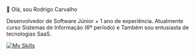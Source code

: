 👋 Olá, sou Rodrigo Carvalho

Desenvolvedor de Software Júnior + 1 ano de experiência. Atualmente curso Sistemas de Informação (6º período) e Também sou entusiasta de tecnologias SaaS.

[![My Skills](https://skillicons.dev/icons?i=ts,go,python,dart,django,nodejs,react,next,astro,expo,flutter,figma,express,nestjs,postgres,prisma,aws&perline=8)](https://skillicons.dev)
